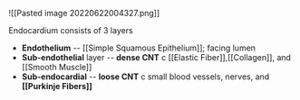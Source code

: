 ![[Pasted image 20220622004327.png]]

Endocardium consists of 3 layers
- **Endothelium** -- [[Simple Squamous Epithelium]]; facing lumen
- **Sub-endothelial** layer -- **dense CNT** c [[Elastic Fiber]],[[Collagen]], and [[Smooth Muscle]]
- **Sub-endocardial** -- **loose CNT** c small blood vessels, nerves, and **[[Purkinje Fibers]]**